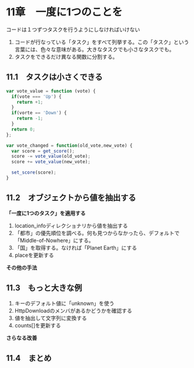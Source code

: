 # 11章　一度に1つのことを

コードは１つずつタスクを行うようにしなければいけない

1. コードが行なっている「タスク」をすべて列挙する。この「タスク」という言葉には、色々な意味がある。大きなタスクでも小さなタスクでも。
2. タスクをできるだけ異なる関数に分割する。

## 11.1　タスクは小さくできる

```js
var vote_value = function (vote) {
  if(vote === 'Up') {
    return +1;
  }
  if(vorte == 'Down') {
    return -1;
  }
  return 0;
};

var vote_changed = function(old_vote,new_vote) {
  var score = get_score();
  score -= vote_value(old_vote);
  score += vote_value(new_vote);

  set_score(score);
}
```

## 11.2　オブジェクトから値を抽出する

**「一度に1つのタスク」を適用する**

1. location_infoディレクショナリから値を抽出する
2. 「都市」の優先順位を調べる。何も見つからなかったら、デフォルトで「Middle-of-Nowhere」にする。
3. 「国」を取得する。なければ「Planet Earth」にする
4. placeを更新する

**その他の手法**

## 11.3　もっと大きな例

1. キーのデフォルト値に「unknown」を使う
2. HttpDownloadのメンバがあるかどうかを確認する
3. 値を抽出して文字列に変換する
4. counts[]を更新する

**さらなる改善**

## 11.4　まとめ